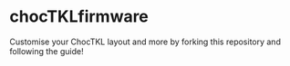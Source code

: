 # chocTKLfirmware
Customise your ChocTKL layout and more by forking this repository and following the guide!
